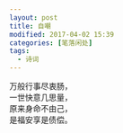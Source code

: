 ```yaml
---
layout: post
title: 自嘲
modified: 2017-04-02 15:39
categories: [笔落闲处]
tags: 
  - 诗词
---
```


万般行事尽衷肠，  
一世快意几思量，  
原来身命不由己，  
是福安享是债偿。